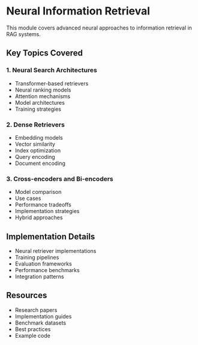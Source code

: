 # Neural Information Retrieval

This module covers advanced neural approaches to information retrieval in RAG systems.

## Key Topics Covered

### 1. Neural Search Architectures
- Transformer-based retrievers
- Neural ranking models
- Attention mechanisms
- Model architectures
- Training strategies

### 2. Dense Retrievers
- Embedding models
- Vector similarity
- Index optimization
- Query encoding
- Document encoding

### 3. Cross-encoders and Bi-encoders
- Model comparison
- Use cases
- Performance tradeoffs
- Implementation strategies
- Hybrid approaches

## Implementation Details
- Neural retriever implementations
- Training pipelines
- Evaluation frameworks
- Performance benchmarks
- Integration patterns

## Resources
- Research papers
- Implementation guides
- Benchmark datasets
- Best practices
- Example code 
